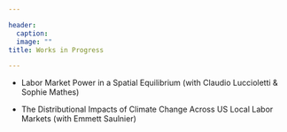 ```yaml
---

header:
  caption: 
  image: ""
title: Works in Progress

---
```


- Labor Market Power in a Spatial Equilibrium (with Claudio Luccioletti & Sophie Mathes)

- The Distributional Impacts of Climate Change Across US Local Labor Markets (with Emmett Saulnier)
